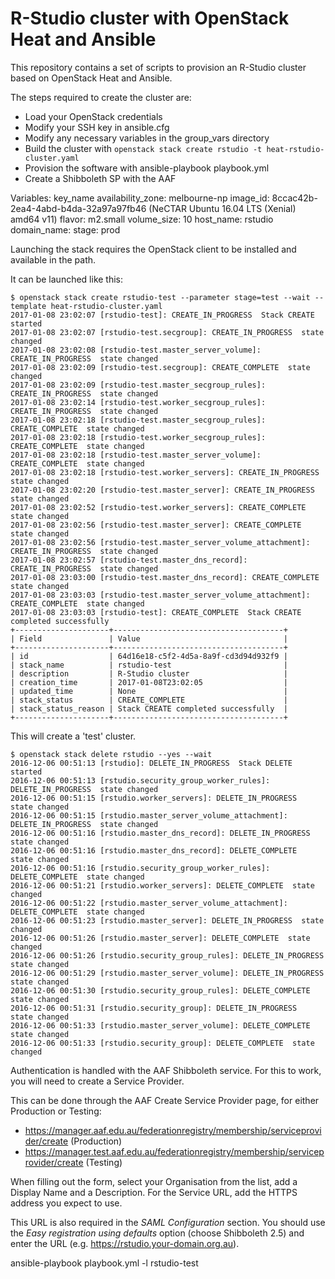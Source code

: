 # R-Studio cluster with OpenStack Heat and Ansible

This repository contains a set of scripts to provision an R-Studio cluster
based on OpenStack Heat and Ansible.

The steps required to create the cluster are:

 - Load your OpenStack credentials
 - Modify your SSH key in ansible.cfg
 - Modify any necessary variables in the group_vars directory
 - Build the cluster with `openstack stack create rstudio -t heat-rstudio-cluster.yaml`
 - Provision the software with ansible-playbook playbook.yml
 - Create a Shibboleth SP with the AAF

Variables:
key_name
availability_zone: melbourne-np
image_id: 8ccac42b-2ea4-4abd-b4da-32a97a97fb46 (NeCTAR Ubuntu 16.04 LTS (Xenial) amd64 v11)
flavor: m2.small
volume_size: 10
host_name: rstudio
domain_name:
stage: prod

Launching the stack requires the OpenStack client to be installed and available
in the path.

It can be launched like this:
```
$ openstack stack create rstudio-test --parameter stage=test --wait --template heat-rstudio-cluster.yaml
2017-01-08 23:02:07 [rstudio-test]: CREATE_IN_PROGRESS  Stack CREATE started
2017-01-08 23:02:07 [rstudio-test.secgroup]: CREATE_IN_PROGRESS  state changed
2017-01-08 23:02:08 [rstudio-test.master_server_volume]: CREATE_IN_PROGRESS  state changed
2017-01-08 23:02:09 [rstudio-test.secgroup]: CREATE_COMPLETE  state changed
2017-01-08 23:02:09 [rstudio-test.master_secgroup_rules]: CREATE_IN_PROGRESS  state changed
2017-01-08 23:02:14 [rstudio-test.worker_secgroup_rules]: CREATE_IN_PROGRESS  state changed
2017-01-08 23:02:18 [rstudio-test.master_secgroup_rules]: CREATE_COMPLETE  state changed
2017-01-08 23:02:18 [rstudio-test.worker_secgroup_rules]: CREATE_COMPLETE  state changed
2017-01-08 23:02:18 [rstudio-test.master_server_volume]: CREATE_COMPLETE  state changed
2017-01-08 23:02:18 [rstudio-test.worker_servers]: CREATE_IN_PROGRESS  state changed
2017-01-08 23:02:20 [rstudio-test.master_server]: CREATE_IN_PROGRESS  state changed
2017-01-08 23:02:52 [rstudio-test.worker_servers]: CREATE_COMPLETE  state changed
2017-01-08 23:02:56 [rstudio-test.master_server]: CREATE_COMPLETE  state changed
2017-01-08 23:02:56 [rstudio-test.master_server_volume_attachment]: CREATE_IN_PROGRESS  state changed
2017-01-08 23:02:57 [rstudio-test.master_dns_record]: CREATE_IN_PROGRESS  state changed
2017-01-08 23:03:00 [rstudio-test.master_dns_record]: CREATE_COMPLETE  state changed
2017-01-08 23:03:03 [rstudio-test.master_server_volume_attachment]: CREATE_COMPLETE  state changed
2017-01-08 23:03:03 [rstudio-test]: CREATE_COMPLETE  Stack CREATE completed successfully
+---------------------+--------------------------------------+
| Field               | Value                                |
+---------------------+--------------------------------------+
| id                  | 64d16e18-c5f2-4d5a-8a9f-cd3d94d932f9 |
| stack_name          | rstudio-test                         |
| description         | R-Studio cluster                     |
| creation_time       | 2017-01-08T23:02:05                  |
| updated_time        | None                                 |
| stack_status        | CREATE_COMPLETE                      |
| stack_status_reason | Stack CREATE completed successfully  |
+---------------------+--------------------------------------+
```

This will create a 'test' cluster.


```
$ openstack stack delete rstudio --yes --wait
2016-12-06 00:51:13 [rstudio]: DELETE_IN_PROGRESS  Stack DELETE started
2016-12-06 00:51:13 [rstudio.security_group_worker_rules]: DELETE_IN_PROGRESS  state changed
2016-12-06 00:51:15 [rstudio.worker_servers]: DELETE_IN_PROGRESS  state changed
2016-12-06 00:51:15 [rstudio.master_server_volume_attachment]: DELETE_IN_PROGRESS  state changed
2016-12-06 00:51:16 [rstudio.master_dns_record]: DELETE_IN_PROGRESS  state changed
2016-12-06 00:51:16 [rstudio.master_dns_record]: DELETE_COMPLETE  state changed
2016-12-06 00:51:16 [rstudio.security_group_worker_rules]: DELETE_COMPLETE  state changed
2016-12-06 00:51:21 [rstudio.worker_servers]: DELETE_COMPLETE  state changed
2016-12-06 00:51:22 [rstudio.master_server_volume_attachment]: DELETE_COMPLETE  state changed
2016-12-06 00:51:23 [rstudio.master_server]: DELETE_IN_PROGRESS  state changed
2016-12-06 00:51:26 [rstudio.master_server]: DELETE_COMPLETE  state changed
2016-12-06 00:51:26 [rstudio.security_group_rules]: DELETE_IN_PROGRESS  state changed
2016-12-06 00:51:29 [rstudio.master_server_volume]: DELETE_IN_PROGRESS  state changed
2016-12-06 00:51:30 [rstudio.security_group_rules]: DELETE_COMPLETE  state changed
2016-12-06 00:51:31 [rstudio.security_group]: DELETE_IN_PROGRESS  state changed
2016-12-06 00:51:33 [rstudio.master_server_volume]: DELETE_COMPLETE  state changed
2016-12-06 00:51:33 [rstudio.security_group]: DELETE_COMPLETE  state changed
```

Authentication is handled with the AAF Shibboleth service. For this to work,
you will need to create a Service Provider.

This can be done through the AAF Create Service Provider page, for either
Production or Testing:

 * https://manager.aaf.edu.au/federationregistry/membership/serviceprovider/create (Production)
 * https://manager.test.aaf.edu.au/federationregistry/membership/serviceprovider/create (Testing)

When filling out the form, select your Organisation from the list, add a
Display Name and a Description. For the Service URL, add the HTTPS address you
expect to use.

This URL is also required in the _SAML Configuration_ section. You should use
the _Easy registration using defaults_ option (choose Shibboleth 2.5) and
enter the URL (e.g. https://rstudio.your-domain.org.au).

ansible-playbook playbook.yml -l rstudio-test
